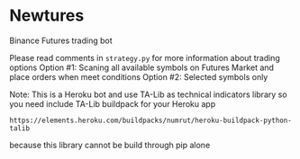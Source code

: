 # Newtures
Binance Futures trading bot

Please read comments in `strategy.py` for more information about trading options
Option #1: Scaning all available symbols on Futures Market and place orders when meet conditions
Option #2: Selected symbols only

Note: This is a Heroku bot and use TA-Lib as technical indicators library so you need include TA-Lib buildpack for your Heroku app

`https://elements.heroku.com/buildpacks/numrut/heroku-buildpack-python-talib`

because this library cannot be build through pip alone
